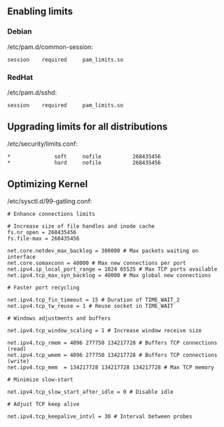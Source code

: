 ## Enabling limits

### Debian

/etc/pam.d/common-session:

```
session    required     pam_limits.so
```

### RedHat

/etc/pam.d/sshd:

```
session    required     pam_limits.so
```

## Upgrading limits for all distributions

/etc/security/limits.conf:

```
*              soft     nofile          268435456
*              hard     nofile          268435456
```

## Optimizing Kernel

/etc/sysctl.d/99-gatling.conf:
```
# Enhance connections limits

# Increase size of file handles and inode cache
fs.nr_open = 268435456
fs.file-max = 268435456

net.core.netdev_max_backlog = 300000 # Max packets waiting on interface
net.core.somaxconn = 40000 # Max new connections per port
net.ipv4.ip_local_port_range = 1024 65535 # Max TCP ports available
net.ipv4.tcp_max_syn_backlog = 40000 # Max global new connections

# Faster port recycling

net.ipv4.tcp_fin_timeout = 15 # Duration of TIME_WAIT_2
net.ipv4.tcp_tw_reuse = 1 # Reuse socket in TIME_WAIT

# Windows adjustments and buffers

net.ipv4.tcp_window_scaling = 1 # Increase window receive size

net.ipv4.tcp_rmem = 4096 277750 134217728 # Buffers TCP connections (read)
net.ipv4.tcp_wmem = 4096 277750 134217728 # Buffers TCP connections (write)
net.ipv4.tcp_mem  = 134217728 134217728 134217728 # Max TCP memory

# Minimize slow-start

net.ipv4.tcp_slow_start_after_idle = 0 # Disable idle

# Adjust TCP keep alive

net.ipv4.tcp_keepalive_intvl = 30 # Interval between probes
```
